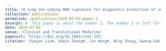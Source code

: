```yaml
---
title: "A long non-coding RNA signature for diagnostic prediction of sepsis upon ICU admission"
collection: publications
permalink: /publication/2020-07-02-paper-1
excerpt: # 'This paper is about the number 1. The number 2 is left for future work.'
date: 2020-07-02
venue: 'Clinical and Translational Medicine'
paperurl: 'https://doi.org/10.1002/ctm2.123'
citation: 'Xueyan Liu#, Xubin Zheng#, Jun Wang#, Ning Zhang, Kwong-Sak Leung, Xiufeng Ye, and Lixin Cheng. A long non-coding RNA signature for diagnostic prediction of sepsis upon ICU admission. Clinical and Translational Medicine, 2020.'
---
```


